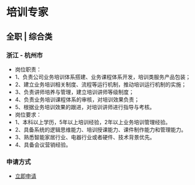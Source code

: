 
# 培训专家
## 全职  |  综合类
### 浙江 - 杭州市

- 岗位职责：
- 1、负责公司业务培训体系搭建、业务课程体系开发，培训类服务产品包装；
- 2、建立业务培训相关制度、流程等运行机制，推动培训运行机制的实施；
- 3、负责讲师培养与管理，建立培训讲师等级制度；
- 4、负责业务培训课程体系的审核，对培训效果负责；
- 5、根据业务培训效果的跟进，对培训讲师进行指导与考核。
- 岗位要求：
- 1、本科以上学历，5年以上培训经验，2年以上业务培训管理经验。
- 2、具备系统的逻辑思维能力、培训授课能力、课件制作能力和管理能力。
- 3、熟悉智能家居行业、电器行业或者硬件、技术背景优先。
- 4、具备会议营销经验。
### 申请方式
- <a href="mailto:hr@tuya.com?subject=求职简历-培训专家-来自GitHub">立即申请</a>